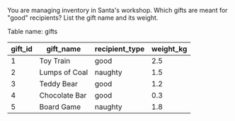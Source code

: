 You are managing inventory in Santa's workshop. Which gifts are meant for "good" recipients? List the gift name and its weight.

Table name: gifts

<table class="chakra-table css-5605sr"><thead class="css-0"><tr class="css-0"><th class="css-19iw99a">gift_id</th><th class="css-19iw99a">gift_name</th><th class="css-19iw99a">recipient_type</th><th class="css-19iw99a">weight_kg</th></tr></thead><tbody class="css-0"><tr class="css-0"><td class="css-x7usx6">1</td><td class="css-x7usx6">Toy Train</td><td class="css-x7usx6">good</td><td class="css-x7usx6">2.5</td></tr><tr class="css-0"><td class="css-x7usx6">2</td><td class="css-x7usx6">Lumps of Coal</td><td class="css-x7usx6">naughty</td><td class="css-x7usx6">1.5</td></tr><tr class="css-0"><td class="css-x7usx6">3</td><td class="css-x7usx6">Teddy Bear</td><td class="css-x7usx6">good</td><td class="css-x7usx6">1.2</td></tr><tr class="css-0"><td class="css-x7usx6">4</td><td class="css-x7usx6">Chocolate Bar</td><td class="css-x7usx6">good</td><td class="css-x7usx6">0.3</td></tr><tr class="css-0"><td class="css-x7usx6">5</td><td class="css-x7usx6">Board Game</td><td class="css-x7usx6">naughty</td><td class="css-x7usx6">1.8</td></tr></tbody></table>